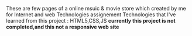 These are few pages of a online msuic & movie store which created by me for Internet and web Technologies assignement
Technologies that I've learned from this project : HTML5,CSS,JS
**currently this project is not completed,and this not a responsive web site**
